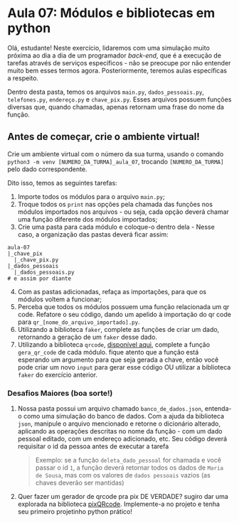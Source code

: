 # Aula 07: Módulos e bibliotecas em python

Olá, estudante! Neste exercício, lidaremos com uma simulação muito próxima ao dia a dia de um programador _back-end_, que é a execução de tarefas através de serviços específicos - não se preocupe por não entender muito bem esses termos agora. Posteriormente, teremos aulas específicas a respeito.

Dentro desta pasta, temos os arquivos `main.py`, `dados_pessoais.py`, `telefones.py`, `endereço.py` e `chave_pix.py`. Esses arquivos possuem funções diversas que, quando chamadas, apenas retornam uma frase do nome da função.

## Antes de começar, crie o ambiente virtual!

Crie um ambiente virtual com o número da sua turma, usando o comando `python3 -m venv [NUMERO_DA_TURMA]_aula_07`, trocando `[NUMERO_DA_TURMA]` pelo dado correspondente.

Dito isso, temos as seguintes tarefas:

1. Importe todos os módulos para o arquivo `main.py`;
2. Troque todos os `print` nas opções pela chamada das funções nos módulos importados nos arquivos - ou seja, cada opção deverá chamar uma função diferente dos módulos importados;
3. Crie uma pasta para cada módulo e coloque-o dentro dela - Nesse caso, a organização das pastas deverá ficar assim:
```
aula-07
|_chave_pix
  |_chave_pix.py
|_dados_pessoais
  |_dados_pessoais.py
# e assim por diante
```
4. Com as pastas adicionadas, refaça as importações, para que os módulos voltem a funcionar;
5. Perceba que todos os módulos possuem uma função relacionada um qr code. Refatore o seu código, dando um apelido à importação do qr code para `qr_[nome_do_arquivo_importado].py`.
6. Utilizando a biblioteca `faker`, complete as funções de criar um dado, retornando a geração de um `faker` desse dado.
7. Utilizando a biblioteca `qrcode`, [disponível aqui](https://pypi.org/project/qrcode/), complete a função `gera_qr_code` de cada módulo. fique atento que a função está esperando um argumento para que seja gerada a chave, então você pode criar um novo `input` para gerar esse código OU utilizar a biblioteca `faker` do exercício anterior.

### Desafios Maiores (boa sorte!)
1. Nossa pasta possui um arquivo chamado `banco_de_dados.json`, entenda-o como uma simulação do banco de dados. Com a ajuda da biblioteca `json`, manipule o arquivo mencionado e retorne o dicionário alterado, aplicando as operações descritas no nome da função - com um dado pessoal editado, com um endereço adicionado, etc. Seu código deverá requisitar o id da pessoa antes de executar a tarefa
    >Exemplo: se a função `deleta_dado_pessoal` for chamada e você passar o id `1`, a função deverá retornar todos os dados de `Maria de Sousa`, mas com os valores de `dados pessoais` vazios (as chaves deverão ser mantidas) 
2. Quer fazer um gerador de qrcode pra pix DE VERDADE? sugiro dar uma explorada na biblioteca [pixQRcode](https://github.com/Mostela/pix-qrcode). Implemente-a no projeto e tenha seu primeiro projetinho python prático!